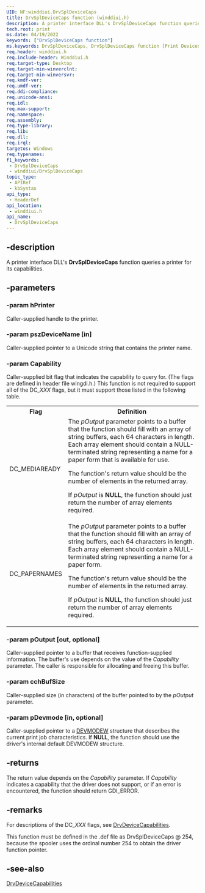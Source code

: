 ```yaml
---
UID: NF:winddiui.DrvSplDeviceCaps
title: DrvSplDeviceCaps function (winddiui.h)
description: A printer interface DLL's DrvSplDeviceCaps function queries a printer for its capabilities.
tech.root: print
ms.date: 04/19/2022
keywords: ["DrvSplDeviceCaps function"]
ms.keywords: DrvSplDeviceCaps, DrvSplDeviceCaps function [Print Devices], print.drvspldevicecaps, print_interface-graphics_8c345fd4-e513-44ff-94b0-2f035db6a022.xml, winddiui/DrvSplDeviceCaps
req.header: winddiui.h
req.include-header: Winddiui.h
req.target-type: Desktop
req.target-min-winverclnt: 
req.target-min-winversvr: 
req.kmdf-ver: 
req.umdf-ver: 
req.ddi-compliance: 
req.unicode-ansi: 
req.idl: 
req.max-support: 
req.namespace: 
req.assembly: 
req.type-library: 
req.lib: 
req.dll: 
req.irql: 
targetos: Windows
req.typenames: 
f1_keywords:
 - DrvSplDeviceCaps
 - winddiui/DrvSplDeviceCaps
topic_type:
 - APIRef
 - kbSyntax
api_type:
 - HeaderDef
api_location:
 - winddiui.h
api_name:
 - DrvSplDeviceCaps
---
```


## -description

A printer interface DLL's **DrvSplDeviceCaps** function queries a printer for its capabilities.

## -parameters

### -param hPrinter

Caller-supplied handle to the printer.

### -param pszDeviceName [in]

Caller-supplied pointer to a Unicode string that contains the printer name.

### -param Capability

Caller-supplied bit flag that indicates the capability to query for. (The flags are defined in header file wingdi.h.) This function is not required to support all of the DC_<i>XXX</i> flags, but it must support those listed in the following table.

<table>
<tr>
<th>Flag</th>
<th>Definition</th>
</tr>
<tr>
<td>
DC_MEDIAREADY

</td>
<td>
The <i>pOutput</i> parameter points to a buffer that the function should fill with an array of string buffers, each 64 characters in length. Each array element should contain a NULL-terminated string representing a name for a paper form that is available for use.

The function's return value should be the number of elements in the returned array.

If <i>pOutput</i> is <b>NULL</b>, the function should just return the number of array elements required.

</td>
</tr>
<tr>
<td>
DC_PAPERNAMES

</td>
<td>
The <i>pOutput</i> parameter points to a buffer that the function should fill with an array of string buffers, each 64 characters in length. Each array element should contain a NULL-terminated string representing a name for a paper form.

The function's return value should be the number of elements in the returned array.

If <i>pOutput</i> is <b>NULL</b>, the function should just return the number of array elements required.

</td>
</tr>
</table>

### -param pOutput  [out, optional]

Caller-supplied pointer to a buffer that receives function-supplied information. The buffer's use depends on the value of  the *Capability* parameter. The caller is responsible for allocating and freeing this buffer.

### -param cchBufSize

Caller-supplied size (in characters) of the buffer pointed to by the *pOutput* parameter.

### -param pDevmode  [in, optional]

Caller-supplied pointer to a [DEVMODEW](/windows/win32/api/wingdi/ns-wingdi-devmodew) structure that describes the current print job characteristics. If **NULL**, the function should use the driver's internal default DEVMODEW structure.

## -returns

The return value depends on the *Capability* parameter. If *Capability* indicates a capability that the driver does not support, or if an error is encountered, the function should return GDI_ERROR.

## -remarks

For descriptions of the DC_*XXX* flags, see [DrvDeviceCapabilities](./nf-winddiui-drvdevicecapabilities.md).

This function must be defined in the .def file as DrvSplDeviceCaps @ 254, because the spooler uses the ordinal number 254 to obtain the driver function pointer.

## -see-also

[DrvDeviceCapabilities](./nf-winddiui-drvdevicecapabilities.md)